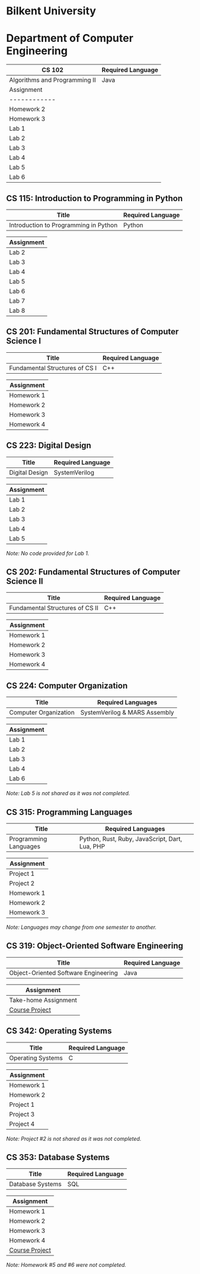 # Bilkent University
# Department of Computer Engineering

| CS 102                                  | Required Language |
| --------------------------------------- | ----------------- |
| Algorithms and Programming II           | Java              |
| Assignment   |
| ------------ |
| Homework 2   |
| Homework 3   |
| Lab 1        |
| Lab 2        |
| Lab 3        |
| Lab 4        |
| Lab 5        |
| Lab 6        |

## CS 115: Introduction to Programming in Python

| Title                                   | Required Language |
| --------------------------------------- | ------------------ |
| Introduction to Programming in Python   | Python            |

| Assignment   |
| ------------ |
| Lab 2        |
| Lab 3        |
| Lab 4        |
| Lab 5        |
| Lab 6        |
| Lab 7        |
| Lab 8        |

## CS 201: Fundamental Structures of Computer Science I

| Title                                   | Required Language |
| --------------------------------------- | ------------------ |
| Fundamental Structures of CS I          | C++               |

| Assignment   |
| ------------ |
| Homework 1   |
| Homework 2   |
| Homework 3   |
| Homework 4   |

## CS 223: Digital Design

| Title                                   | Required Language |
| --------------------------------------- | ------------------ |
| Digital Design                          | SystemVerilog      |

| Assignment   |
| ------------ |
| Lab 1        |
| Lab 2        |
| Lab 3        |
| Lab 4        |
| Lab 5        |

*Note: No code provided for Lab 1.*

## CS 202: Fundamental Structures of Computer Science II

| Title                                   | Required Language |
| --------------------------------------- | ------------------ |
| Fundamental Structures of CS II         | C++               |

| Assignment   |
| ------------ |
| Homework 1   |
| Homework 2   |
| Homework 3   |
| Homework 4   |

## CS 224: Computer Organization

| Title                                   | Required Languages         |
| --------------------------------------- | -------------------------- |
| Computer Organization                   | SystemVerilog & MARS Assembly |

| Assignment   |
| ------------ |
| Lab 1        |
| Lab 2        |
| Lab 3        |
| Lab 4        |
| Lab 6        |

*Note: Lab 5 is not shared as it was not completed.*

## CS 315: Programming Languages

| Title                                   | Required Languages         |
| --------------------------------------- | -------------------------- |
| Programming Languages                   | Python, Rust, Ruby, JavaScript, Dart, Lua, PHP |

| Assignment     |
| -------------- |
| Project 1      |
| Project 2      |
| Homework 1     |
| Homework 2     |
| Homework 3     |

*Note: Languages may change from one semester to another.*

## CS 319: Object-Oriented Software Engineering

| Title                                   | Required Language |
| --------------------------------------- | ------------------ |
| Object-Oriented Software Engineering    | Java              |

| Assignment            |
| --------------------- |
| Take-home Assignment  |
| [Course Project](https://github.com/Tuna-Onguner/InternHub) |

## CS 342: Operating Systems

| Title                                   | Required Language |
| --------------------------------------- | ------------------ |
| Operating Systems                       | C                |

| Assignment   |
| ------------ |
| Homework 1   |
| Homework 2   |
| Project 1    |
| Project 3    |
| Project 4    |

*Note: Project #2 is not shared as it was not completed.*

## CS 353: Database Systems

| Title                                   | Required Language |
| --------------------------------------- | ------------------ |
| Database Systems                        | SQL              |

| Assignment            |
| --------------------- |
| Homework 1            |
| Homework 2            |
| Homework 3            |
| Homework 4            |
| [Course Project](https://github.com/Tuna-Onguner/PawfectMatch) |

*Note: Homework #5 and #6 were not completed.*
